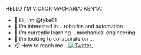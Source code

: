  HELLO I'M VICTOR MACHARIA: KENYA: 

- 👋 Hi, I’m @tyke01
- 👀 I’m interested in ...robotics and automation
- 🌱 I’m currently learning ...mechanical engineering
- 💞️ I’m looking to collaborate on ...
- 📫 How to reach me ...<a href="https://twitter.com/VictorMacharia0"><img src="https://img.shields.io/twitter/follow/VictorMacharia0?label=@VictorMacharia0&style=social" alt="Twitter"></a>,





<!---
tyke01/tyke01 is a ✨ special ✨ repository because its `README.md` (this file) appears on your GitHub profile.
You can click the Preview link to take a look at your changes.
--->

